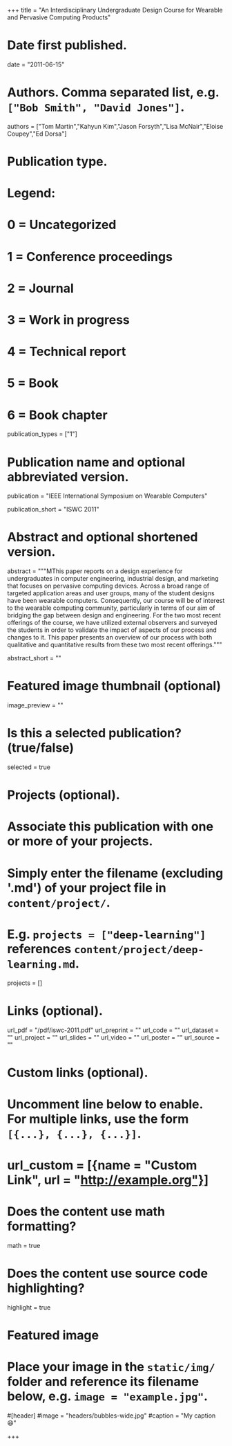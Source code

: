 +++
title = "An Interdisciplinary Undergraduate Design Course for Wearable and Pervasive Computing Products"

# Date first published.
date = "2011-06-15"

# Authors. Comma separated list, e.g. `["Bob Smith", "David Jones"]`.
authors = ["Tom Martin","Kahyun Kim","Jason Forsyth","Lisa McNair","Eloise Coupey","Ed Dorsa"]

# Publication type.
# Legend:
# 0 = Uncategorized
# 1 = Conference proceedings
# 2 = Journal
# 3 = Work in progress
# 4 = Technical report
# 5 = Book
# 6 = Book chapter
publication_types = ["1"]

# Publication name and optional abbreviated version.
publication = "IEEE International Symposium on Wearable Computers"

publication_short = "ISWC 2011"

# Abstract and optional shortened version.
abstract = """MThis paper reports on a design experience for undergraduates in computer engineering, industrial design, and marketing that focuses on pervasive computing devices. Across a broad range of targeted application areas and user groups, many of the student designs have been wearable computers. Consequently, our course will be of interest to the wearable computing community, particularly in terms of our aim of bridging the gap between design and engineering. For the two most recent offerings of the course, we have utilized external observers and surveyed the students in order to validate the impact of aspects of our process and changes to it. This paper presents an overview of our process with both qualitative and quantitative results from these two most recent offerings."""

abstract_short = ""

# Featured image thumbnail (optional)
image_preview = ""

# Is this a selected publication? (true/false)
selected = true

# Projects (optional).
#   Associate this publication with one or more of your projects.
#   Simply enter the filename (excluding '.md') of your project file in `content/project/`.
#   E.g. `projects = ["deep-learning"]` references `content/project/deep-learning.md`.
projects = []

# Links (optional).
url_pdf = "/pdf/iswc-2011.pdf"
url_preprint = ""
url_code = ""
url_dataset = ""
url_project = ""
url_slides = ""
url_video = ""
url_poster = ""
url_source = ""

# Custom links (optional).
#   Uncomment line below to enable. For multiple links, use the form `[{...}, {...}, {...}]`.
# url_custom = [{name = "Custom Link", url = "http://example.org"}]

# Does the content use math formatting?
math = true

# Does the content use source code highlighting?
highlight = true

# Featured image
# Place your image in the `static/img/` folder and reference its filename below, e.g. `image = "example.jpg"`.
#[header]
#image = "headers/bubbles-wide.jpg"
#caption = "My caption 😄"

+++
